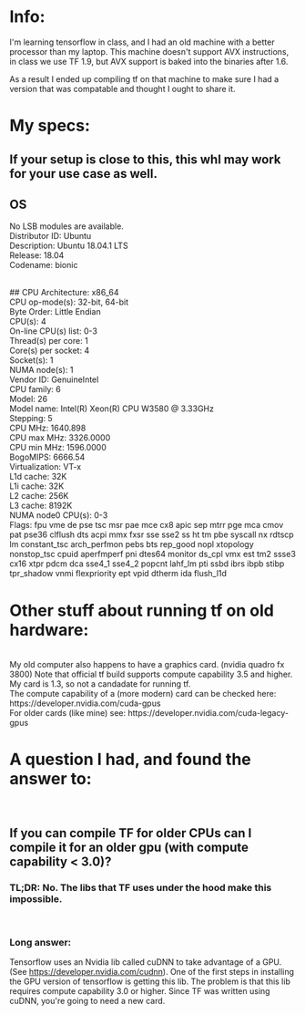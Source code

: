 # Info: 

I'm learning tensorflow in class, and I had an old machine with a better processor than my laptop.
This machine doesn't support AVX instructions, in class we use TF 1.9, but AVX support is baked into the binaries after 1.6. 

As a result I ended up compiling tf on that machine to make sure I had a version that was compatable and thought I ought to share it.


# My specs: 

## If your setup is close to this, this whl may work for your use case as well. 

## OS 
No LSB modules are available. <br />
Distributor ID:	Ubuntu <br />
Description:	Ubuntu 18.04.1 LTS <br />
Release:	18.04 <br />
Codename:	bionic <br />

<br />
## CPU
Architecture:        x86_64 <br/>
CPU op-mode(s):      32-bit, 64-bit <br/>
Byte Order:          Little Endian<br/>
CPU(s):              4<br/>
On-line CPU(s) list: 0-3<br/>
Thread(s) per core:  1<br/>
Core(s) per socket:  4<br/>
Socket(s):           1<br/>
NUMA node(s):        1<br/>
Vendor ID:           GenuineIntel<br/>
CPU family:          6<br/>
Model:               26<br/>
Model name:          Intel(R) Xeon(R) CPU           W3580  @ 3.33GHz<br/>
Stepping:            5<br/>
CPU MHz:             1640.898<br/>
CPU max MHz:         3326.0000<br/>
CPU min MHz:         1596.0000<br/>
BogoMIPS:            6666.54<br/>
Virtualization:      VT-x<br/>
L1d cache:           32K<br/>
L1i cache:           32K<br/>
L2 cache:            256K<br/>
L3 cache:            8192K<br/>
NUMA node0 CPU(s):   0-3<br/>
Flags:               fpu vme de pse tsc msr pae mce cx8 apic sep mtrr pge mca cmov pat pse36 clflush dts acpi mmx fxsr sse sse2 ss ht tm pbe syscall nx rdtscp lm constant_tsc arch_perfmon pebs bts rep_good nopl xtopology nonstop_tsc cpuid aperfmperf pni dtes64 monitor ds_cpl vmx est tm2 ssse3 cx16 xtpr pdcm dca sse4_1 sse4_2 popcnt lahf_lm pti ssbd ibrs ibpb stibp tpr_shadow vnmi flexpriority ept vpid dtherm ida flush_l1d

<br />

# Other stuff about running tf on old hardware: 

<br />
My old computer also happens to have a graphics card. (nvidia quadro fx 3800)
Note that official tf build supports compute capability 3.5 and higher. 
My card is 1.3, so not a candadate for running tf. 
<br/>
The compute capability of a (more modern) card can be checked here: 
https://developer.nvidia.com/cuda-gpus
<br/>
For older cards (like mine) see: 
https://developer.nvidia.com/cuda-legacy-gpus 
<br/>

# A question I had, and found the answer to:

<br/>

## If you can compile TF for older CPUs can I compile it for an older gpu (with compute capability < 3.0)?

### TL;DR: No. The libs that TF uses under the hood make this impossible. 

<br/>

### Long answer:

Tensorflow uses an Nvidia lib called cuDNN to take advantage of a GPU. (See https://developer.nvidia.com/cudnn). One of the first steps in installing the GPU version of tensorflow is getting this lib. The problem is that this lib requires compute capability 3.0 or higher. Since TF was written using cuDNN, you're going to need a new card. 
